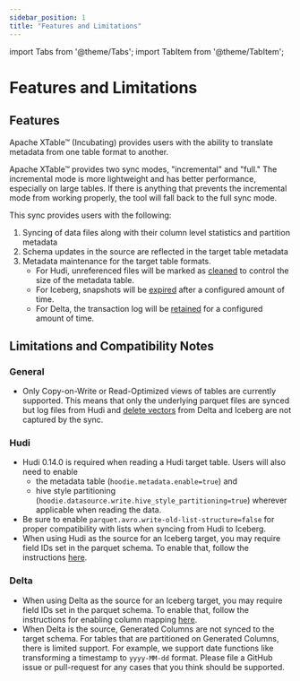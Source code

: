 ```yaml
---
sidebar_position: 1
title: "Features and Limitations"
---
```


import Tabs from '@theme/Tabs';
import TabItem from '@theme/TabItem';

# Features and Limitations
## Features
Apache XTable™ (Incubating) provides users with the ability to translate metadata from one table format to another.  

Apache XTable™ provides two sync modes, "incremental" and "full." The incremental mode is more lightweight and has better performance, especially on large tables. If there is anything that prevents the incremental mode from working properly, the tool will fall back to the full sync mode.

This sync provides users with the following:   
1. Syncing of data files along with their column level statistics and partition metadata 
2. Schema updates in the source are reflected in the target table metadata
3. Metadata maintenance for the target table formats.
   * For Hudi, unreferenced files will be marked as [cleaned](https://hudi.apache.org/docs/hoodie_cleaner/) to control the size of the metadata table.
   * For Iceberg, snapshots will be [expired](https://iceberg.apache.org/docs/latest/maintenance/#expire-snapshots) after a configured amount of time.
   * For Delta, the transaction log will be [retained](https://docs.databricks.com/en/sql/language-manual/delta-vacuum.html) for a configured amount of time.

## Limitations and Compatibility Notes
### General
- Only Copy-on-Write or Read-Optimized views of tables are currently supported. This means that only the underlying parquet files are synced but log files from Hudi and [delete vectors](https://docs.delta.io/latest/delta-deletion-vectors.html#:~:text=Deletion%20vectors%20indicate%20changes%20to,is%20run%20on%20the%20table.) from Delta and Iceberg are not captured by the sync.

### Hudi
- Hudi 0.14.0 is required when reading a Hudi target table. Users will also need to enable 
  - the metadata table (`hoodie.metadata.enable=true`) and 
  - hive style partitioning (`hoodie.datasource.write.hive_style_partitioning=true`) wherever applicable when reading the data.
- Be sure to enable `parquet.avro.write-old-list-structure=false` for proper compatibility with lists when syncing from Hudi to Iceberg.
- When using Hudi as the source for an Iceberg target, you may require field IDs set in the parquet schema. To enable that, follow the instructions [here](https://github.com/apache/incubator-xtable/tree/main/hudi-support/extensions).

### Delta
- When using Delta as the source for an Iceberg target, you may require field IDs set in the parquet schema. To enable that, follow the instructions for enabling column mapping [here](https://docs.delta.io/latest/delta-column-mapping.html).
- When Delta is the source, Generated Columns are not synced to the target schema. For tables that are partitioned on Generated Columns, there is limited support. For example, we support date functions like transforming a timestamp to `yyyy-MM-dd` format. Please file a GitHub issue or pull-request for any cases that you think should be supported.
